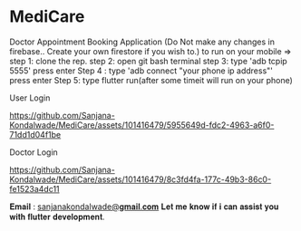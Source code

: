 # MediCare
Doctor Appointment Booking Application
(Do Not make any changes in firebase.. Create your own firestore if you wish to.)
to run on your mobile => 
step 1: clone the rep.
step 2: open git bash terminal 
step 3: type 'adb tcpip 5555' press enter
Step 4 : type 'adb connect "your phone ip address"' press enter
Step 5: type flutter run(after some timeit will run on your phone)

User Login

https://github.com/Sanjana-Kondalwade/MediCare/assets/101416479/5955649d-fdc2-4963-a6f0-71dd1d04f1be

Doctor Login

https://github.com/Sanjana-Kondalwade/MediCare/assets/101416479/8c3fd4fa-177c-49b3-86c0-fe1523a4dc11


𝐄𝐦𝐚𝐢𝐥 : sanjanakondalwade@𝐠𝐦𝐚𝐢𝐥.𝐜𝐨𝐦 𝐋𝐞𝐭 𝐦𝐞 𝐤𝐧𝐨𝐰 𝐢𝐟 𝐢 𝐜𝐚𝐧 𝐚𝐬𝐬𝐢𝐬𝐭 𝐲𝐨𝐮 𝐰𝐢𝐭𝐡 𝐟𝐥𝐮𝐭𝐭𝐞𝐫 𝐝𝐞𝐯𝐞𝐥𝐨𝐩𝐦𝐞𝐧𝐭.
